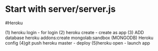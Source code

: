 # Start with server/server.js

#Heroku

(1) heroku login - for login
(2) heroku create <app name> - create as app
(3) ADD database
      heroku addons:create mongolab:sandbox (MONGODB)
      Heroku config
(4)git push heroku master - deploy
(5)heroku open - launch app
